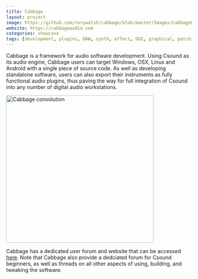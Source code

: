 ```yaml
---
title: Cabbage 
layout: project
image: https://github.com/rorywalsh/cabbage/blob/master/Images/CabbageLogo3.png
website: https://cabbageaudio.com
categories: showcase
tags: [development, plugins, DAW, synth, effect, GUI, graphical, patching]
---
```


Cabbage is a framework for audio software development. Using Csound as its audio engine, Cabbage users can target Windows, OSX, Linux and Android with a single piece of source code. As well as developing standalone software, users can also export their instruments as fully functional audio plugins, thus paving the way for full integration of Csound into any number of digital audio workstations.

<img src="https://github.com/rorywalsh/cabbage/blob/master/Docs/images/screens/ConvolutionReverbScreen.png" alt="Cabbage convolution" style="width: 400px;"/> 

Cabbage has a dedicated user forum and website that can be accessed [here](http://cabbageaudio.com). Note that Cabbage also provide a dedciated forum for Csound beginners, as well as threads on all other aspects of using, building, and tweaking the software.  